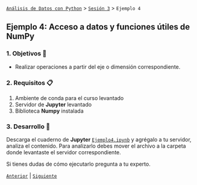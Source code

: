 [`Análisis de Datos con Python`](../../README.md) > [`Sesión 3`](../README.md) > `Ejemplo 4`

## Ejemplo 4: Acceso a datos y funciones útiles de __NumPy__

### 1. Objetivos :dart:

- Realizar operaciones a partir del eje o dimensión correspondiente.

### 2. Requisitos :clipboard:

1. Ambiente de conda para el curso levantado
1. Servidor de __Jupyter__ levantado
1. Biblioteca __Numpy__ instalada

### 3. Desarrollo :rocket:

Descarga el cuaderno de __Jupyter__ [`Ejemplo4.ipynb`](codigos/Ejemplo4.ipynb) y agrégalo a tu servidor, analiza el contenido. Para analizarlo debes mover el archivo a la carpeta donde levantaste el servidor correspondiente.

Si tienes dudas de cómo ejecutarlo pregunta a tu experto.

[`Anterior`](../README.md#jupyter-notebooks) | [`Siguiente`](../reto01/README.md)
